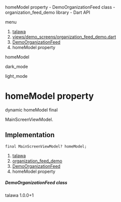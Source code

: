 




homeModel property - DemoOrganizationFeed class - organization\_feed\_demo library - Dart API







menu

1. [talawa](../../index.html)
2. [views/demo\_screens/organization\_feed\_demo.dart](../../file-___home_harshil_Desktop_open-source_palisadoes_talawa_lib_views_demo_screens_organization_feed_demo/)
3. [DemoOrganizationFeed](../../file-___home_harshil_Desktop_open-source_palisadoes_talawa_lib_views_demo_screens_organization_feed_demo/DemoOrganizationFeed-class.html)
4. homeModel property

homeModel


dark\_mode

light\_mode




# homeModel property


dynamic
homeModel
final

MainScreenViewModel.


## Implementation

```
final MainScreenViewModel? homeModel;
```

 


1. [talawa](../../index.html)
2. [organization\_feed\_demo](../../file-___home_harshil_Desktop_open-source_palisadoes_talawa_lib_views_demo_screens_organization_feed_demo/)
3. [DemoOrganizationFeed](../../file-___home_harshil_Desktop_open-source_palisadoes_talawa_lib_views_demo_screens_organization_feed_demo/DemoOrganizationFeed-class.html)
4. homeModel property

##### DemoOrganizationFeed class





talawa
1.0.0+1






